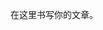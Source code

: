 <!--
.. title: torch
.. slug: torch
.. date: 2021-04-08 22:58:49 UTC+08:00
.. tags: 
.. category: 
.. link: 
.. description: 
.. type: text
-->

在这里书写你的文章。
